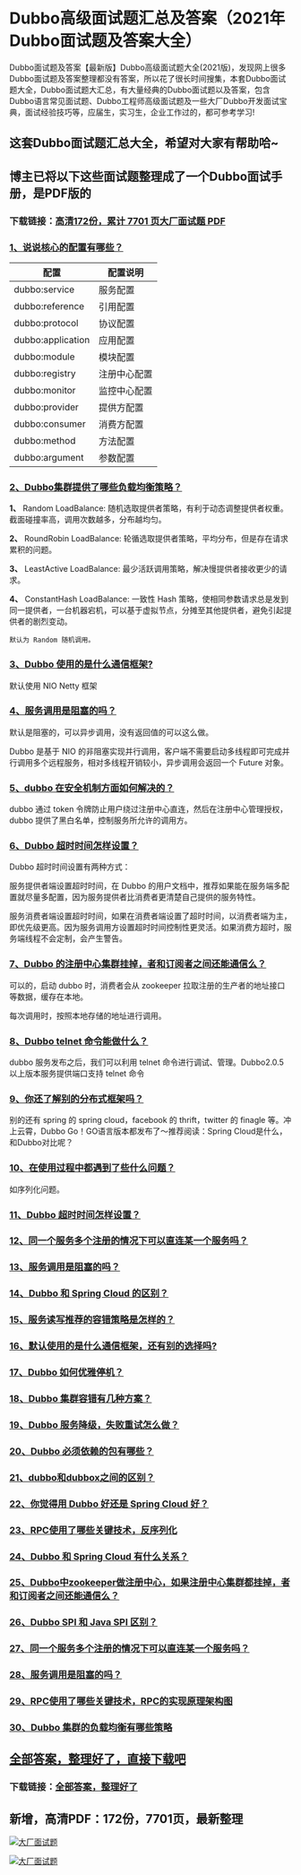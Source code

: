 # Dubbo高级面试题汇总及答案（2021年Dubbo面试题及答案大全）

Dubbo面试题及答案【最新版】Dubbo高级面试题大全(2021版)，发现网上很多Dubbo面试题及答案整理都没有答案，所以花了很长时间搜集，本套Dubbo面试题大全，Dubbo面试题大汇总，有大量经典的Dubbo面试题以及答案，包含Dubbo语言常见面试题、Dubbo工程师高级面试题及一些大厂Dubbo开发面试宝典，面试经验技巧等，应届生，实习生，企业工作过的，都可参考学习!

## 这套Dubbo面试题汇总大全，希望对大家有帮助哈~ 

## 博主已将以下这些面试题整理成了一个Dubbo面试手册，是PDF版的

### 下载链接：[高清172份，累计 7701 页大厂面试题  PDF](https://github.com/javatechnorth/javanorth-itbooks/blob/master/docs/index.md)


### [1、说说核心的配置有哪些？](https://gitee.com/souyunku/NewDevBooks/blob/master/docs/Dubbo/Dubbo高级面试题汇总及答案（2021年Dubbo面试题及答案大全）.md#1说说核心的配置有哪些)  

| 配置 | 配置说明 |
| --- | --- |
| dubbo:service | 服务配置 |
| dubbo:reference | 引用配置 |
| dubbo:protocol | 协议配置 |
| dubbo:application | 应用配置 |
| dubbo:module | 模块配置 |
| dubbo:registry | 注册中心配置 |
| dubbo:monitor | 监控中心配置 |
| dubbo:provider | 提供方配置 |
| dubbo:consumer | 消费方配置 |
| dubbo:method | 方法配置 |
| dubbo:argument | 参数配置 |



### [2、Dubbo集群提供了哪些负载均衡策略？](https://gitee.com/souyunku/NewDevBooks/blob/master/docs/Dubbo/Dubbo高级面试题汇总及答案（2021年Dubbo面试题及答案大全）.md#2dubbo集群提供了哪些负载均衡策略)  


**1、** Random LoadBalance: 随机选取提供者策略，有利于动态调整提供者权重。截面碰撞率高，调用次数越多，分布越均匀。

**2、** RoundRobin LoadBalance: 轮循选取提供者策略，平均分布，但是存在请求累积的问题。

**3、** LeastActive LoadBalance: 最少活跃调用策略，解决慢提供者接收更少的请求。

**4、** ConstantHash LoadBalance: 一致性 Hash 策略，使相同参数请求总是发到同一提供者，一台机器宕机，可以基于虚拟节点，分摊至其他提供者，避免引起提供者的剧烈变动。

`默认为 Random 随机调用。`


### [3、Dubbo 使用的是什么通信框架?](https://gitee.com/souyunku/NewDevBooks/blob/master/docs/Dubbo/Dubbo高级面试题汇总及答案（2021年Dubbo面试题及答案大全）.md#3dubbo-使用的是什么通信框架)  


默认使用 NIO Netty 框架


### [4、服务调用是阻塞的吗？](https://gitee.com/souyunku/NewDevBooks/blob/master/docs/Dubbo/Dubbo高级面试题汇总及答案（2021年Dubbo面试题及答案大全）.md#4服务调用是阻塞的吗)  


默认是阻塞的，可以异步调用，没有返回值的可以这么做。

Dubbo 是基于 NIO 的非阻塞实现并行调用，客户端不需要启动多线程即可完成并行调用多个远程服务，相对多线程开销较小，异步调用会返回一个 Future 对象。


### [5、dubbo 在安全机制方面如何解决的？](https://gitee.com/souyunku/NewDevBooks/blob/master/docs/Dubbo/Dubbo高级面试题汇总及答案（2021年Dubbo面试题及答案大全）.md#5dubbo-在安全机制方面如何解决的)  


dubbo 通过 token 令牌防止用户绕过注册中心直连，然后在注册中心管理授权，dubbo 提供了黑白名单，控制服务所允许的调用方。


### [6、Dubbo 超时时间怎样设置？](https://gitee.com/souyunku/NewDevBooks/blob/master/docs/Dubbo/Dubbo高级面试题汇总及答案（2021年Dubbo面试题及答案大全）.md#6dubbo-超时时间怎样设置)  


Dubbo 超时时间设置有两种方式：

服务提供者端设置超时时间，在 Dubbo 的用户文档中，推荐如果能在服务端多配置就尽量多配置，因为服务提供者比消费者更清楚自己提供的服务特性。

服务消费者端设置超时时间，如果在消费者端设置了超时时间，以消费者端为主，即优先级更高。因为服务调用方设置超时时间控制性更灵活。如果消费方超时，服务端线程不会定制，会产生警告。


### [7、Dubbo 的注册中心集群挂掉，者和订阅者之间还能通信么？](https://gitee.com/souyunku/NewDevBooks/blob/master/docs/Dubbo/Dubbo高级面试题汇总及答案（2021年Dubbo面试题及答案大全）.md#7dubbo-的注册中心集群挂掉者和订阅者之间还能通信么)  


可以的，启动 dubbo 时，消费者会从 zookeeper 拉取注册的生产者的地址接口等数据，缓存在本地。

每次调用时，按照本地存储的地址进行调用。


### [8、Dubbo telnet 命令能做什么？](https://gitee.com/souyunku/NewDevBooks/blob/master/docs/Dubbo/Dubbo高级面试题汇总及答案（2021年Dubbo面试题及答案大全）.md#8dubbo-telnet-命令能做什么)  


dubbo 服务发布之后，我们可以利用 telnet 命令进行调试、管理。Dubbo2.0.5 以上版本服务提供端口支持 telnet 命令


### [9、你还了解别的分布式框架吗？](https://gitee.com/souyunku/NewDevBooks/blob/master/docs/Dubbo/Dubbo高级面试题汇总及答案（2021年Dubbo面试题及答案大全）.md#9你还了解别的分布式框架吗)  


别的还有 spring 的 spring cloud，facebook 的 thrift，twitter 的 finagle 等。冲上云霄，Dubbo Go！GO语言版本都发布了～推荐阅读：Spring Cloud是什么，和Dubbo对比呢？


### [10、在使用过程中都遇到了些什么问题？](https://gitee.com/souyunku/NewDevBooks/blob/master/docs/Dubbo/Dubbo高级面试题汇总及答案（2021年Dubbo面试题及答案大全）.md#10在使用过程中都遇到了些什么问题)  


如序列化问题。


### [11、Dubbo 超时时间怎样设置？](https://gitee.com/souyunku/NewDevBooks/blob/master/docs/Dubbo/Dubbo高级面试题汇总及答案（2021年Dubbo面试题及答案大全）.md#11dubbo-超时时间怎样设置)  

### [12、同一个服务多个注册的情况下可以直连某一个服务吗？](https://gitee.com/souyunku/NewDevBooks/blob/master/docs/Dubbo/Dubbo高级面试题汇总及答案（2021年Dubbo面试题及答案大全）.md#12同一个服务多个注册的情况下可以直连某一个服务吗)  

### [13、服务调用是阻塞的吗？](https://gitee.com/souyunku/NewDevBooks/blob/master/docs/Dubbo/Dubbo高级面试题汇总及答案（2021年Dubbo面试题及答案大全）.md#13服务调用是阻塞的吗)  

### [14、Dubbo 和 Spring Cloud 的区别？](https://gitee.com/souyunku/NewDevBooks/blob/master/docs/Dubbo/Dubbo高级面试题汇总及答案（2021年Dubbo面试题及答案大全）.md#14dubbo-和-spring-cloud-的区别)  

### [15、服务读写推荐的容错策略是怎样的？](https://gitee.com/souyunku/NewDevBooks/blob/master/docs/Dubbo/Dubbo高级面试题汇总及答案（2021年Dubbo面试题及答案大全）.md#15服务读写推荐的容错策略是怎样的)  

### [16、默认使用的是什么通信框架，还有别的选择吗?](https://gitee.com/souyunku/NewDevBooks/blob/master/docs/Dubbo/Dubbo高级面试题汇总及答案（2021年Dubbo面试题及答案大全）.md#16默认使用的是什么通信框架还有别的选择吗)  

### [17、Dubbo 如何优雅停机？](https://gitee.com/souyunku/NewDevBooks/blob/master/docs/Dubbo/Dubbo高级面试题汇总及答案（2021年Dubbo面试题及答案大全）.md#17dubbo-如何优雅停机)  

### [18、Dubbo 集群容错有几种方案？](https://gitee.com/souyunku/NewDevBooks/blob/master/docs/Dubbo/Dubbo高级面试题汇总及答案（2021年Dubbo面试题及答案大全）.md#18dubbo-集群容错有几种方案)  

### [19、Dubbo 服务降级，失败重试怎么做？](https://gitee.com/souyunku/NewDevBooks/blob/master/docs/Dubbo/Dubbo高级面试题汇总及答案（2021年Dubbo面试题及答案大全）.md#19dubbo-服务降级失败重试怎么做)  

### [20、Dubbo 必须依赖的包有哪些？](https://gitee.com/souyunku/NewDevBooks/blob/master/docs/Dubbo/Dubbo高级面试题汇总及答案（2021年Dubbo面试题及答案大全）.md#20dubbo-必须依赖的包有哪些)  

### [21、dubbo和dubbox之间的区别？](https://gitee.com/souyunku/NewDevBooks/blob/master/docs/Dubbo/Dubbo高级面试题汇总及答案（2021年Dubbo面试题及答案大全）.md#21dubbo和dubbox之间的区别)  

### [22、你觉得用 Dubbo 好还是 Spring Cloud 好？](https://gitee.com/souyunku/NewDevBooks/blob/master/docs/Dubbo/Dubbo高级面试题汇总及答案（2021年Dubbo面试题及答案大全）.md#22你觉得用-dubbo-好还是-spring-cloud-好)  

### [23、RPC使用了哪些关键技术，反序列化](https://gitee.com/souyunku/NewDevBooks/blob/master/docs/Dubbo/Dubbo高级面试题汇总及答案（2021年Dubbo面试题及答案大全）.md#23rpc使用了哪些关键技术反序列化)  

### [24、Dubbo 和 Spring Cloud 有什么关系？](https://gitee.com/souyunku/NewDevBooks/blob/master/docs/Dubbo/Dubbo高级面试题汇总及答案（2021年Dubbo面试题及答案大全）.md#24dubbo-和-spring-cloud-有什么关系)  

### [25、Dubbo中zookeeper做注册中心，如果注册中心集群都挂掉，者和订阅者之间还能通信么？](https://gitee.com/souyunku/NewDevBooks/blob/master/docs/Dubbo/Dubbo高级面试题汇总及答案（2021年Dubbo面试题及答案大全）.md#25dubbo中zookeeper做注册中心如果注册中心集群都挂掉者和订阅者之间还能通信么)  

### [26、Dubbo SPI 和 Java SPI 区别？](https://gitee.com/souyunku/NewDevBooks/blob/master/docs/Dubbo/Dubbo高级面试题汇总及答案（2021年Dubbo面试题及答案大全）.md#26dubbo-spi-和-java-spi-区别)  

### [27、同一个服务多个注册的情况下可以直连某一个服务吗？](https://gitee.com/souyunku/NewDevBooks/blob/master/docs/Dubbo/Dubbo高级面试题汇总及答案（2021年Dubbo面试题及答案大全）.md#27同一个服务多个注册的情况下可以直连某一个服务吗)  

### [28、服务调用是阻塞的吗？](https://gitee.com/souyunku/NewDevBooks/blob/master/docs/Dubbo/Dubbo高级面试题汇总及答案（2021年Dubbo面试题及答案大全）.md#28服务调用是阻塞的吗)  

### [29、RPC使用了哪些关键技术，RPC的实现原理架构图](https://gitee.com/souyunku/NewDevBooks/blob/master/docs/Dubbo/Dubbo高级面试题汇总及答案（2021年Dubbo面试题及答案大全）.md#29rpc使用了哪些关键技术rpc的实现原理架构图)  

### [30、Dubbo 集群的负载均衡有哪些策略](https://gitee.com/souyunku/NewDevBooks/blob/master/docs/Dubbo/Dubbo高级面试题汇总及答案（2021年Dubbo面试题及答案大全）.md#30dubbo-集群的负载均衡有哪些策略)  





## [全部答案，整理好了，直接下载吧](https://gitee.com/souyunku/DevBooks/blob/master/docs/daan.md)

### 下载链接：[全部答案，整理好了](https://gitee.com/souyunku/NewDevBooks/blob/master/docs/daan.md)




## 新增，高清PDF：172份，7701页，最新整理

[![大厂面试题](https://www.souyunku.com/wp-content/uploads/weixin/mst.png "架构师专栏")](https://github.com/javatechnorth/javanorth-itbooks/blob/master/image/面试题.png "架构师专栏")

[![大厂面试题](https://github.com/javatechnorth/javanorth-itbooks/blob/master/image/面试题.png "架构师专栏")](https://github.com/javatechnorth/javanorth-itbooks/blob/master/image/面试题.png "架构师专栏")
